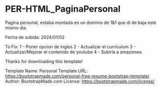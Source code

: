# PER-HTML_PaginaPersonal
Pagina personal, estaba montada en un dominio de 1&1 que di de baja este mismo dia.

Fecha de subida: 2024/01/02

To Fix:
1 - Poner opcion de ingles
2 - Actualizar el curriculum
3 - Actualizar/Mejorar el contenido de youtube
4 - Subirla a amazonws






Thanks for downloading this template!

Template Name: Personal
Template URL: https://bootstrapmade.com/personal-free-resume-bootstrap-template/
Author: BootstrapMade.com
License: https://bootstrapmade.com/license/
